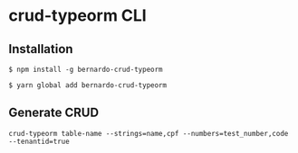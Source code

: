 # crud-typeorm CLI
## Installation

```shell
$ npm install -g bernardo-crud-typeorm
```
```shell
$ yarn global add bernardo-crud-typeorm
```
## Generate CRUD

```shell
crud-typeorm table-name --strings=name,cpf --numbers=test_number,code --tenantid=true
```
